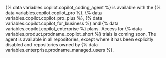 {% data variables.copilot.copilot_coding_agent %} is available with the {% data variables.copilot.copilot_pro %}, {% data variables.copilot.copilot_pro_plus %}, {% data variables.copilot.copilot_for_business %} and {% data variables.copilot.copilot_enterprise %} plans. Access for {% data variables.product.prodname_copilot_short %} trials is coming soon. The agent is available in all repositories, except where it has been explicitly disabled and repositories owned by {% data variables.enterprise.prodname_managed_users %}.
